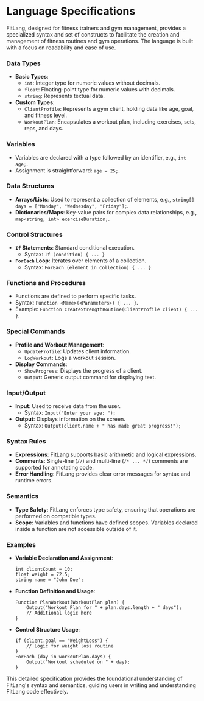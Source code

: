 # Language Specifications

FitLang, designed for fitness trainers and gym management, provides a specialized syntax and set of constructs to facilitate the creation and management of fitness routines and gym operations. The language is built with a focus on readability and ease of use.

### Data Types

* **Basic Types**:
  * `int`: Integer type for numeric values without decimals.
  * `float`: Floating-point type for numeric values with decimals.
  * `string`: Represents textual data.
* **Custom Types**:
  * `ClientProfile`: Represents a gym client, holding data like age, goal, and fitness level.
  * `WorkoutPlan`: Encapsulates a workout plan, including exercises, sets, reps, and days.

### Variables

* Variables are declared with a type followed by an identifier, e.g., `int age;`.
* Assignment is straightforward: `age = 25;`.

### Data Structures

* **Arrays/Lists**: Used to represent a collection of elements, e.g., `string[] days = ["Monday", "Wednesday", "Friday"];`.
* **Dictionaries/Maps**: Key-value pairs for complex data relationships, e.g., `map<string, int> exerciseDuration;`.

### Control Structures

* **`If` Statements**: Standard conditional execution.
  * Syntax: `If (condition) { ... }`
* **`ForEach` Loop**: Iterates over elements of a collection.
  * Syntax: `ForEach (element in collection) { ... }`

### Functions and Procedures

* Functions are defined to perform specific tasks.
* Syntax: `Function <Name>(<Parameters>) { ... }`.
* Example: `Function CreateStrengthRoutine(ClientProfile client) { ... }`.

### Special Commands

* **Profile and Workout Management**:
  * `UpdateProfile`: Updates client information.
  * `LogWorkout`: Logs a workout session.
* **Display Commands**:
  * `ShowProgress`: Displays the progress of a client.
  * `Output`: Generic output command for displaying text.

### Input/Output

* **Input**: Used to receive data from the user.
  * Syntax: `Input("Enter your age: ");`
* **Output**: Displays information on the screen.
  * Syntax: `Output(client.name + " has made great progress!");`

### Syntax Rules

* **Expressions**: FitLang supports basic arithmetic and logical expressions.
* **Comments**: Single-line (`//`) and multi-line (`/* ... */`) comments are supported for annotating code.
* **Error Handling**: FitLang provides clear error messages for syntax and runtime errors.

### Semantics

* **Type Safety**: FitLang enforces type safety, ensuring that operations are performed on compatible types.
* **Scope**: Variables and functions have defined scopes. Variables declared inside a function are not accessible outside of it.

### Examples

*   **Variable Declaration and Assignment**:

    ```gym
    int clientCount = 10;
    float weight = 72.5;
    string name = "John Doe";
    ```
*   **Function Definition and Usage**:

    ```gym
    Function PlanWorkout(WorkoutPlan plan) {
        Output("Workout Plan for " + plan.days.length + " days");
        // Additional logic here
    }
    ```
*   **Control Structure Usage**:

    ```gym
    If (client.goal == "WeightLoss") {
        // Logic for weight loss routine
    }
    ForEach (day in workoutPlan.days) {
        Output("Workout scheduled on " + day);
    }
    ```

This detailed specification provides the foundational understanding of FitLang's syntax and semantics, guiding users in writing and understanding FitLang code effectively.
